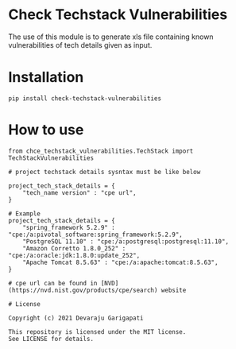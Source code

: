 # Check Techstack Vulnerabilities
The use of this module is to generate xls file containing known vulnerabilities of tech details given as input.

# Installation

```
pip install check-techstack-vulnerabilities
```

# How to use
```
from chce_techstack_vulnerabilities.TechStack import TechStackVulnerabilities

# project techstack details sysntax must be like below

project_tech_stack_details = {
    "tech_name version" : "cpe url",
}

# Example 
project_tech_stack_details = {
    "spring_framework 5.2.9" : "cpe:/a:pivotal_software:spring_framework:5.2.9",
    "PostgreSQL 11.10" : "cpe:/a:postgresql:postgresql:11.10",
    "Amazon Corretto 1.8.0_252" : "cpe:/a:oracle:jdk:1.8.0:update_252",
    "Apache Tomcat 8.5.63" : "cpe:/a:apache:tomcat:8.5.63",
}

# cpe url can be found in [NVD](https://nvd.nist.gov/products/cpe/search) website 

# License

Copyright (c) 2021 Devaraju Garigapati

This repository is licensed under the MIT license.
See LICENSE for details.